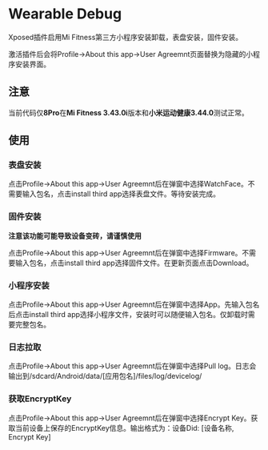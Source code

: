 # Wearable Debug

Xposed插件启用Mi Fitness第三方小程序安装卸载，表盘安装，固件安装。

激活插件后会将Profile->About this app->User Agreemnt页面替换为隐藏的小程序安装界面。

## 注意

当前代码仅**8Pro**在**Mi Fitness 3.43.0i**版本和**小米运动健康3.44.0**测试正常。

## 使用

### 表盘安装

点击Profile->About this app->User Agreemnt后在弹窗中选择WatchFace。不需要输入包名，点击install third app选择表盘文件。等待安装完成。

### 固件安装

**注意该功能可能导致设备变砖，请谨慎使用**

点击Profile->About this app->User Agreemnt后在弹窗中选择Firmware。不需要输入包名，点击install third app选择固件文件。在更新页面点击Download。

### 小程序安装

点击Profile->About this app->User Agreemnt后在弹窗中选择App。先输入包名后点击install third app选择小程序文件，安装时可以随便输入包名。仅卸载时需要完整包名。

### 日志拉取

点击Profile->About this app->User Agreemnt后在弹窗中选择Pull log。日志会输出到/sdcard/Android/data/[应用包名]/files/log/devicelog/

### 获取EncryptKey

点击Profile->About this app->User Agreemnt后在弹窗中选择Encrypt Key。获取当前设备上保存的EncryptKey信息。输出格式为：设备Did: [设备名称, Encrypt Key]
